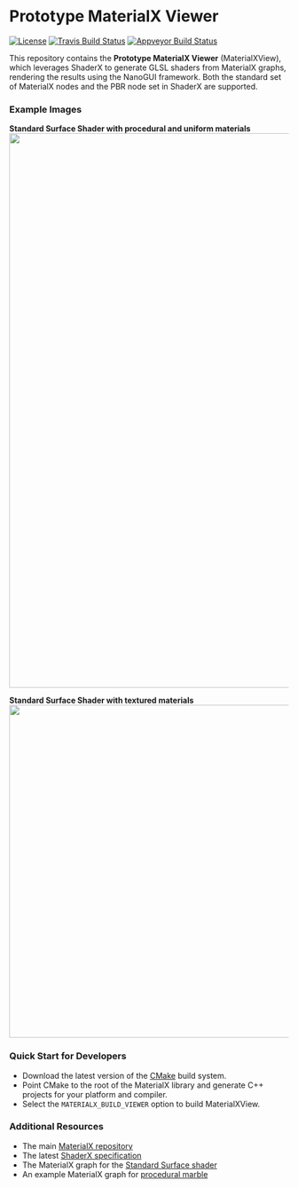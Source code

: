 # Prototype MaterialX Viewer

[![License](https://img.shields.io/badge/License-Apache%202.0-blue.svg)](https://github.com/materialx/MaterialX/blob/master/LICENSE.txt)
[![Travis Build Status](https://travis-ci.org/materialx/MaterialX.svg?branch=master)](https://travis-ci.org/materialx/MaterialX)
[![Appveyor Build Status](https://ci.appveyor.com/api/projects/status/pmlxnp5m1fve11k0?svg=true)](https://ci.appveyor.com/project/jstone-lucasfilm/materialx)

This repository contains the **Prototype MaterialX Viewer** (MaterialXView), which leverages ShaderX to generate GLSL shaders from MaterialX graphs, rendering the results using the NanoGUI framework.  Both the standard set of MaterialX nodes and the PBR node set in ShaderX are supported.

### Example Images

**Standard Surface Shader with procedural and uniform materials**
<img src="https://github.com/jstone-dev/MaterialX/blob/adsk_contrib/dev/documents/Images/MaterialXView_StandardSurface_01.png" width="1000">

**Standard Surface Shader with textured materials**
<img src="https://github.com/jstone-dev/MaterialX/blob/adsk_contrib/dev/documents/Images/MaterialXView_StandardSurface_02.png" width="600">

### Quick Start for Developers

- Download the latest version of the [CMake](https://cmake.org/) build system.
- Point CMake to the root of the MaterialX library and generate C++ projects for your platform and compiler.
- Select the `MATERIALX_BUILD_VIEWER` option to build MaterialXView.

### Additional Resources

- The main [MaterialX repository](https://github.com/materialx/MaterialX)
- The latest [ShaderX specification](https://github.com/jstone-dev/MaterialX/blob/adsk_contrib/dev/documents/Specification/ShaderX.Draft.pdf)
- The MaterialX graph for the [Standard Surface shader](https://github.com/jstone-dev/MaterialX/blob/adsk_contrib/dev/documents/Libraries/sxpbrlib/sxpbrlib_ng.mtlx#L38)
- An example MaterialX graph for [procedural marble](https://github.com/jstone-dev/MaterialX/blob/adsk_contrib/dev/documents/TestSuite/sxpbrlib/materials/standard_surface_marble_solid.mtlx)

